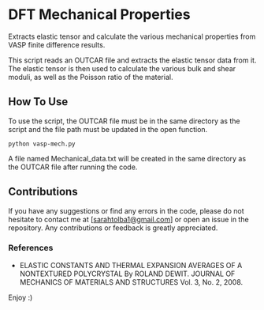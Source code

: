 # DFT Mechanical Properties
Extracts elastic tensor and calculate the various mechanical properties from VASP finite difference results.

This script reads an OUTCAR file and extracts the elastic tensor data from it. The elastic tensor is then used to calculate the various bulk and shear moduli, as well as the Poisson ratio of the material.

## How To Use 
To use the script, the OUTCAR file must be in the same directory as the script and the file path must be updated in the open function.

`python vasp-mech.py`

A file named Mechanical_data.txt will be created in the same directory as the OUTCAR file after running the code.

## Contributions
If you have any suggestions or find any errors in the code, please do not hesitate to contact me at [sarahtolba1@gmail.com] or open an issue in the repository. Any contributions or feedback is greatly appreciated.

### References 
- ELASTIC CONSTANTS AND THERMAL EXPANSION AVERAGES OF A NONTEXTURED POLYCRYSTAL By ROLAND DEWIT. JOURNAL OF MECHANICS OF MATERIALS AND STRUCTURES Vol. 3, No. 2, 2008.

Enjoy :) 
